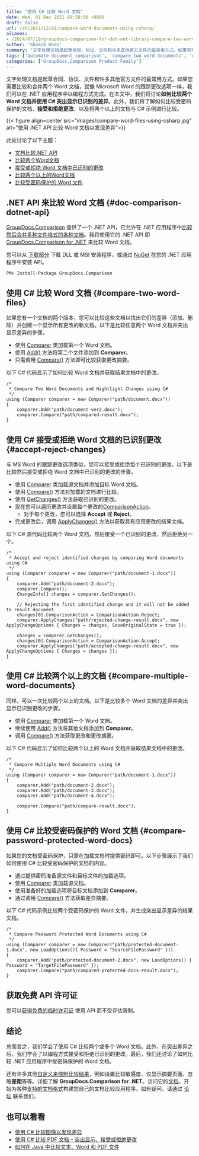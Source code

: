 ```yaml
---
title: "使用 C# 比较 Word 文档"
date: Wed, 01 Dec 2021 09:58:00 +0000
draft: false
url: /zh/2021/12/01/compare-word-documents-using-csharp/
aliases:
- /2014/07/19/groupdocs-comparison-for-dot-net-library-compare-two-word-documents-in-c-sharp-asp-net/
author: 'Shoaib Khan'
summary: "文字处理文档是起草合同、协议、文件和许多其他官方文件的最常用方式。如果您需要比较和合并两个 Word 文档，就像 Microsoft Word 的跟踪更改选项一样，我们可以在 .NET 应用程序中以编程方式完成。在本文中，我们将讨论**如何比较两个 Word 文档并使用 C# 突出显示已识别的差异**。此外，我们将了解如何比较受密码保护的文档、**接受和拒绝更改**，以及将两个以上的文档与 C# 示例进行比较。"
tags: ['automate document comparison', 'compare two word documents', 'compare two word documents and highlight differences', 'Compare Word Documents CSharp', 'compare word files in c#', 'GroupDocs Comparison']
categories: ['GroupDocs.Comparison Product Family']
---
```


文字处理文档是起草合同、协议、文件和许多其他官方文件的最常用方式。如果您需要比较和合并两个 Word 文档，就像 Microsoft Word 的跟踪更改选项一样，我们可以在 .NET 应用程序中以编程方式完成。在本文中，我们将讨论**如何比较两个 Word 文档并使用 C# 突出显示已识别的差异**。此外，我们将了解如何比较受密码保护的文档、**接受和拒绝更改**，以及将两个以上的文档与 C# 示例进行比较。



{{< figure align=center src="images/compare-word-files-using-csharp.jpg" alt="使用 .NET API 比较 Word 文档以发现差异">}}


此处讨论了以下主题：

* [文档比较.NET API][1]
* [比较两个Word文档][2]
* [接受或拒绝 Word 文档中已识别的更改][3]
* [比较两个以上的Word文档][4]
* [比较受密码保护的 Word 文件][5]

## .NET API 来比较 Word 文档 {#doc-comparison-dotnet-api}

[GroupDocs.Comparison][6] 提供了一个 .NET API，它允许在 .NET 应用程序中[比较然后合并多种文件格式的各种文档][7]。我将使用它的 .NET API 即 [GroupDocs.Comparison for .NET][8] 来比较 Word 文档。

您可以从 [下载部分][9] 下载 DLL 或 MSI 安装程序，或通过 [NuGet][10] 在您的 .NET 应用程序中安装 API。

```
PM> Install-Package GroupDocs.Comparison
```

## 使用 C# 比较 Word 文档 {#compare-two-word-files}

如果您有一个文档的两个版本，您可以比较这些文档以找出它们的差异（添加、删除）并创建一个显示所有更改的新文档。以下是比较任意两个 Word 文档并突出显示差异的步骤。

* 使用 [Comparer][11] 类加载第一个 Word 文档。
* 使用 [Add()][12] 方法将第二个文件添加到 **Comparer**。
* 只需调用 [Compare()][13] 方法即可比较获取更改摘要。

以下 C# 代码显示了如何比较 Word 文档并获取结果文档中的更改。

```
/*
 * Compare Two Word Documents and Hightlight Changes using C#
 */
using (Comparer comparer = new Comparer("path/document.docx"))
{
    comparer.Add("path/document-ver2.docx");
    comparer.Compare("path/compared-result.docx");
}
```

## 使用 C# 接受或拒绝 Word 文档的已识别更改 {#accept-reject-changes}

与 MS Word 的跟踪更改选项类似，您可以接受或拒绝每个已识别的更改。以下是比较然后接受或拒绝 Word 文档中已识别的更改的步骤。

* 使用 [Comparer][14] 类加载源文档并添加目标 Word 文档。
* 使用 [Compare()][15] 方法对加载的文档进行比较。
* 使用 [GetChanges()][16] 方法获取已识别的更改。
* 现在您可以遍历更改并设置每个更改的[ComparisonAction][17]。
    * 对于每个更改，您可以选择 **Accept** 或 **Reject**。
* 完成更改后，调用 [ApplyChanges()][18] 方法以获取具有应用更改的结果文档。

以下 C# 源代码比较两个 Word 文档，然后接受一个已识别的更改，然后拒绝另一个。

```
/*
 * Accept and reject identified changes by comparing Word documents using C#
 */
using (Comparer comparer = new Comparer("path/document-1.docx"))
{
    comparer.Add("path/document-2.docx");
    comparer.Compare();
    ChangeInfo[] changes = comparer.GetChanges();
    
    // Rejecting the first identified change and it will not be added to result document
    changes[0].ComparisonAction = ComparisonAction.Reject;
    comparer.ApplyChanges("path/rejected-change-result.docx", new ApplyChangeOptions { Changes = changes, SaveOriginalState = true });

    changes = comparer.GetChanges();
    changes[0].ComparisonAction = ComparisonAction.Accept;
    comparer.ApplyChanges("path/accepted-change-result.docx", new ApplyChangeOptions { Changes = changes });
}
```

## 使用 C# 比较两个以上的文档 {#compare-multiple-word-documents}

同样，可以一次比较两个以上的文档。以下是比较多个 Word 文档的差异并突出显示已识别更改的步骤。

* 使用 [Comparer][19] 类加载第一个 Word 文档。
* 继续使用 [Add()][20] 方法将其他文档添加到 **Comparer**。
* 调用 [Compare()][21] 方法获取更改和更改摘要。

以下 C# 代码显示了如何比较两个以上的 Word 文档并获取结果文档中的更改。

```
/*
 * Compare Multiple Word Documents using C#
 */
using (Comparer comparer = new Comparer("path/document-1.docx"))
{
    comparer.Add("path/document-2.docx");
    comparer.Add("path/document-3.docx");
    comparer.Add("path/document-4.docx");

    comparer.Compare("path/compare-result.docx");
}
```

## 使用 C# 比较受密码保护的 Word 文档 {#compare-password-protected-word-docs}

如果您的文档受密码保护，只需在加载文档时提供密码即可。以下步骤展示了我们如何使用 C# 比较受密码保护的文档的内容。

* 通过提供密码准备源文件和目标文件的加载选项。
* 使用 [Comparer][22] 类加载源文档。
* 使用准备好的加载选项将目标文档添加到 **Comparer**。
* 通过调用 [Compare()][23] 方法获取差异摘要。

以下 C# 代码示例比较两个受密码保护的 Word 文件，并生成突出显示差异的结果文档。

```
/*
 * Compare Password Protected Word Documents using C#
 */
using (Comparer comparer = new Comparer("path/protected-document-1.docx", new LoadOptions(){ Password = "SourceFilePassword" }))
{
    comparer.Add("path/protected-document-2.docx", new LoadOptions() { Password = "TargetFilePassword" });
    comparer.Compare("path/compared-protected-docs-result.docx");
}
```

## 获取免费 API 许可证

您可以[获得免费的临时许可证][24] 使用 API 而不受评估限制。

## 结论

总而言之，我们学会了使用 C# 比较两个或多个 Word 文档。此外，在突出差异之后，我们学会了以编程方式接受和拒绝已识别的更改。最后，我们还讨论了如何比较 .NET 应用程序中受密码保护的 Word 文档。

还有许多其他[自定义来控制比较结果][25]，例如设置比较敏感度、仅显示摘要页面、忽略**差距**等等。详细了解 **GroupDocs.Comparison for .NET**。访问它的[文档][26]，开始为各种[支持的文档格式][27]构建您自己的文档比较应用程序。如有疑问，请通过 [论坛][28] 联系我们。

## 也可以看看

* [使用 C# 比较图像以发现差异][29]
* [使用 C# 比较 PDF 文档 – 突出显示、接受或拒绝更改][30]
* [如何在 Java 中比较文本、Word 和 PDF 文件][31]







[1]: #doc-comparison-dotnet-api
[2]: #compare-two-word-files
[3]: #accept-reject-changes
[4]: #compare-multiple-word-documents
[5]: #compare-password-protected-word-docs
[6]: https://products.groupdocs.com/comparison/
[7]: https://docs.groupdocs.com/comparison/net/supported-document-formats/
[8]: https://products.groupdocs.com/comparison/net/
[9]: https://downloads.groupdocs.com/comparison/net
[10]: https://www.nuget.org/packages/groupdocs.comparison
[11]: https://apireference.groupdocs.com/comparison/net/groupdocs.comparison/comparer
[12]: https://apireference.groupdocs.com/comparison/net/groupdocs.comparison/comparer/methods/add/index
[13]: https://apireference.groupdocs.com/comparison/net/groupdocs.comparison/comparer/methods/compare/index
[14]: https://apireference.groupdocs.com/comparison/net/groupdocs.comparison/comparer
[15]: https://apireference.groupdocs.com/comparison/net/groupdocs.comparison/comparer/methods/compare/index
[16]: https://apireference.groupdocs.com/comparison/net/groupdocs.comparison/comparer/methods/getchanges/index
[17]: https://apireference.groupdocs.com/comparison/net/groupdocs.comparison.result/comparisonaction
[18]: https://apireference.groupdocs.com/comparison/net/groupdocs.comparison/comparer/methods/applychanges/index
[19]: https://apireference.groupdocs.com/comparison/net/groupdocs.comparison/comparer
[20]: https://apireference.groupdocs.com/comparison/net/groupdocs.comparison/comparer/methods/add/index
[21]: https://apireference.groupdocs.com/comparison/net/groupdocs.comparison/comparer/methods/compare/index
[22]: https://apireference.groupdocs.com/comparison/net/groupdocs.comparison/comparer
[23]: https://apireference.groupdocs.com/comparison/net/groupdocs.comparison/comparer/methods/compare/index
[24]: https://purchase.groupdocs.com/temporary-license
[25]: https://docs.groupdocs.com/comparison/net/comparison/
[26]: https://docs.groupdocs.com/comparison/net
[27]: https://docs.groupdocs.com/comparison/net/supported-document-formats/
[28]: https://forum.groupdocs.com/
[29]: https://blog.groupdocs.com/2021/01/06/compare-images-in-csharp-dotnet/
[30]: https://blog.groupdocs.com/2021/12/10/compare-pdf-documents-using-csharp/
[31]: https://blog.groupdocs.com/2020/07/15/compare-text-word-pdf-files-with-java-difference-library/


